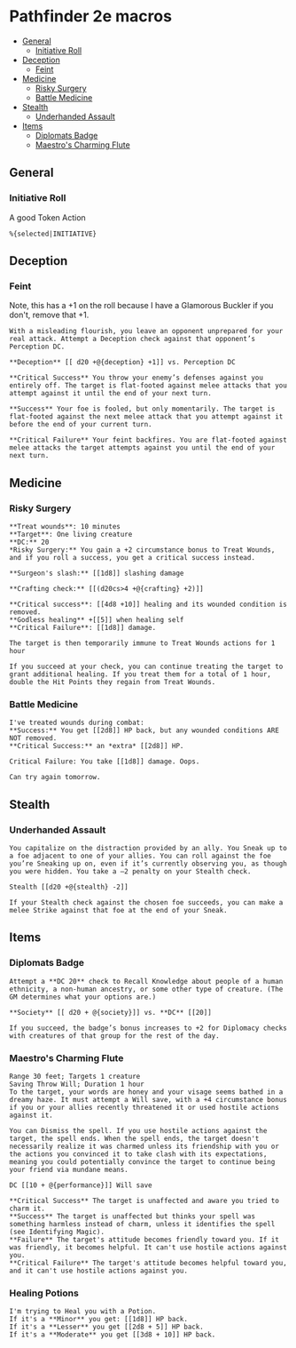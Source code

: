 # Pathfinder 2e macros

- [General](#general)
  * [Initiative Roll](#initiative-roll)
- [Deception](#deception)
  * [Feint](#feint)
- [Medicine](#medicine)
  * [Risky Surgery](#risky-surgery)
  * [Battle Medicine](#battle-medicine)
- [Stealth](#stealth)
  * [Underhanded Assault](#underhanded-assault)
- [Items](#items)
  * [Diplomats Badge](#diplomats-badge)
  * [Maestro's Charming Flute](#maestros-charming-flute)

## General

### Initiative Roll

A good Token Action

```
%{selected|INITIATIVE}
```

## Deception

### Feint

Note, this has a +1 on the roll because I have a Glamorous Buckler if you don't, remove that +1.

```
With a misleading flourish, you leave an opponent unprepared for your real attack. Attempt a Deception check against that opponent’s Perception DC.

**Deception** [[ d20 +@{deception} +1]] vs. Perception DC

**Critical Success** You throw your enemy’s defenses against you entirely off. The target is flat-footed against melee attacks that you attempt against it until the end of your next turn.

**Success** Your foe is fooled, but only momentarily. The target is flat-footed against the next melee attack that you attempt against it before the end of your current turn.

**Critical Failure** Your feint backfires. You are flat-footed against melee attacks the target attempts against you until the end of your next turn.
```

## Medicine

### Risky Surgery

```
**Treat wounds**: 10 minutes
**Target**: One living creature
**DC:** 20
*Risky Surgery:** You gain a +2 circumstance bonus to Treat Wounds, and if you roll a success, you get a critical success instead.

**Surgeon's slash:** [[1d8]] slashing damage

**Crafting check:** [[(d20cs>4 +@{crafting} +2)]] 

**Critical success**: [[4d8 +10]] healing and its wounded condition is removed.
**Godless healing** +[[5]] when healing self
**Critical Failure**: [[1d8]] damage.

The target is then temporarily immune to Treat Wounds actions for 1 hour

If you succeed at your check, you can continue treating the target to grant additional healing. If you treat them for a total of 1 hour, double the Hit Points they regain from Treat Wounds.
```

### Battle Medicine

```
I've treated wounds during combat:
**Success:** You get [[2d8]] HP back, but any wounded conditions ARE NOT removed.
**Critical Success:** an *extra* [[2d8]] HP.

Critical Failure: You take [[1d8]] damage. Oops.

Can try again tomorrow.
```

## Stealth

### Underhanded Assault

```
You capitalize on the distraction provided by an ally. You Sneak up to a foe adjacent to one of your allies. You can roll against the foe you’re Sneaking up on, even if it’s currently observing you, as though you were hidden. You take a –2 penalty on your Stealth check. 

Stealth [[d20 +@{stealth} -2]]

If your Stealth check against the chosen foe succeeds, you can make a melee Strike against that foe at the end of your Sneak.
```

## Items

### Diplomats Badge

```
Attempt a **DC 20** check to Recall Knowledge about people of a human ethnicity, a non-human ancestry, or some other type of creature. (The GM determines what your options are.) 

**Society** [[ d20 + @{society}]] vs. **DC** [[20]]

If you succeed, the badge’s bonus increases to +2 for Diplomacy checks with creatures of that group for the rest of the day.
```

### Maestro's Charming Flute

```
Range 30 feet; Targets 1 creature
Saving Throw Will; Duration 1 hour
To the target, your words are honey and your visage seems bathed in a dreamy haze. It must attempt a Will save, with a +4 circumstance bonus if you or your allies recently threatened it or used hostile actions against it.

You can Dismiss the spell. If you use hostile actions against the target, the spell ends. When the spell ends, the target doesn't necessarily realize it was charmed unless its friendship with you or the actions you convinced it to take clash with its expectations, meaning you could potentially convince the target to continue being your friend via mundane means.

DC [[10 + @{performance}]] Will save

**Critical Success** The target is unaffected and aware you tried to charm it.
**Success** The target is unaffected but thinks your spell was something harmless instead of charm, unless it identifies the spell (see Identifying Magic).
**Failure** The target's attitude becomes friendly toward you. If it was friendly, it becomes helpful. It can't use hostile actions against you.
**Critical Failure** The target's attitude becomes helpful toward you, and it can't use hostile actions against you.
```

### Healing Potions

```
I'm trying to Heal you with a Potion.
If it's a **Minor** you get: [[1d8]] HP back.
If it's a **Lesser** you get [[2d8 + 5]] HP back.
If it's a **Moderate** you get [[3d8 + 10]] HP back.
```
